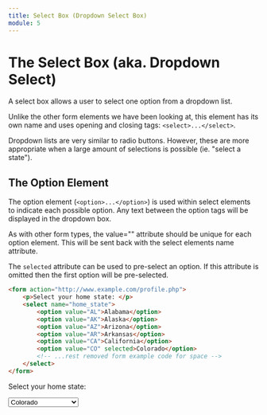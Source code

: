 ```yaml
---
title: Select Box (Dropdown Select Box)
module: 5
---
```


# The Select Box (aka. Dropdown Select)

A select box allows a user to select one option from a dropdown list.

Unlike the other form elements we have been looking at, this element has its own name and uses opening and closing tags: `<select>...</select>`.

Dropdown lists are very similar to radio buttons. However, these are more appropriate when a large amount of selections is possible (ie. "select a state").


## The Option Element

The option element (`<option>...</option>`) is used within select elements to indicate each possible option. Any text between the option tags will be displayed in the dropdown box.

As with other form types, the value="" attribute should be unique for each option element. This will be sent back with the select elements name attribute.

The `selected` attribute can be used to pre-select an option. If this attribute is omitted then the first option will be pre-selected.

```html
<form action="http://www.example.com/profile.php">
    <p>Select your home state: </p>
    <select name="home_state">
    	<option value="AL">Alabama</option>
    	<option value="AK">Alaska</option>
    	<option value="AZ">Arizona</option>
    	<option value="AR">Arkansas</option>
    	<option value="CA">California</option>
    	<option value="CO" selected>Colorado</option>
        <!-- ...rest removed form example code for space -->
    </select>
</form>
```

<div class="displayed_code_example">
<form action="http://www.example.com/profile.php">
<p>Select your home state: </p>
<select name="home_state">
    <option value="AL">Alabama</option>
    <option value="AK">Alaska</option>
    <option value="AZ">Arizona</option>
    <option value="AR">Arkansas</option>
    <option value="CA">California</option>
    <option value="CO" selected>Colorado</option>
    <option value="CT">Connecticut</option>
    <option value="DE">Delaware</option>
    <option value="DC">District Of Columbia</option>
    <option value="FL">Florida</option>
    <option value="GA">Georgia</option>
    <option value="HI">Hawaii</option>
    <option value="ID">Idaho</option>
    <option value="IL">Illinois</option>
    <option value="IN">Indiana</option>
    <option value="IA">Iowa</option>
    <option value="KS">Kansas</option>
    <option value="KY">Kentucky</option>
    <option value="LA">Louisiana</option>
    <option value="ME">Maine</option>
    <option value="MD">Maryland</option>
    <option value="MA">Massachusetts</option>
    <option value="MI">Michigan</option>
    <option value="MN">Minnesota</option>
    <option value="MS">Mississippi</option>
    <option value="MO">Missouri</option>
    <option value="MT">Montana</option>
    <option value="NE">Nebraska</option>
    <option value="NV">Nevada</option>
    <option value="NH">New Hampshire</option>
    <option value="NJ">New Jersey</option>
    <option value="NM">New Mexico</option>
    <option value="NY">New York</option>
    <option value="NC">North Carolina</option>
    <option value="ND">North Dakota</option>
    <option value="OH">Ohio</option>
    <option value="OK">Oklahoma</option>
    <option value="OR">Oregon</option>
    <option value="PA">Pennsylvania</option>
    <option value="RI">Rhode Island</option>
    <option value="SC">South Carolina</option>
    <option value="SD">South Dakota</option>
    <option value="TN">Tennessee</option>
    <option value="TX">Texas</option>
    <option value="UT">Utah</option>
    <option value="VT">Vermont</option>
    <option value="VA">Virginia</option>
    <option value="WA">Washington</option>
    <option value="WV">West Virginia</option>
    <option value="WI">Wisconsin</option>
    <option value="WY">Wyoming</option>
</select>
</form>
</div>
